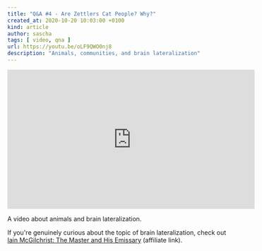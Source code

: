```yaml
---
title: "Q&A #4 - Are Zettlers Cat People? Why?"
created_at: 2020-10-20 10:03:00 +0100
kind: article
author: sascha
tags: [ video, qna ]
url: https://youtu.be/oLF9QWO0nj8
description: "Animals, communities, and brain lateralization"
---
```

<iframe width="560" height="315" src="https://www.youtube-nocookie.com/embed/oLF9QWO0nj8" frameborder="0" allow="accelerometer; autoplay; clipboard-write; encrypted-media; gyroscope; picture-in-picture" allowfullscreen></iframe>

A video about animals and brain lateralization.

If you're genuinely curious about the topic of brain lateralization, check out [Iain McGilchrist: The Master and His Emissary](https://amzn.to/3m87Ypn) (affiliate link).

